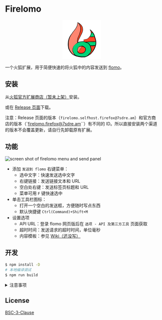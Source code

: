 # Firelomo

<p align="center">
  <img src="https://raw.githubusercontent.com/7sDream/firelomo/master/icons/firelomo-128.png" alt="firelomo log"/>
</p>

一个火狐扩展，用于简便快速的将火狐中的内容发送到 [flomo]。

## 安装

从[火狐官方扩展商店（暂未上架）][AMO-page]安装。

或在 [Release 页面][release-page]下载。

注意：Release 页面的版本（`firelomo.selfhost.firefox@7sdre.am`）和官方商店的版本（`firelomo.firefox@7sdre.am``）有不同的 ID。所以直接安装两个渠道的版本不会覆盖更新，请自行先卸载原有扩展。

## 功能

![screen shot of firelomo menu and send panel][screenshot]

- 添加 `发送到 flomo` 右键菜单：
  - 选中文字：快速发送选中文字
  - 右键链接：发送链接文本和 URL
  - 空白处右键：发送标签页标题和 URL
  - 菜单可用 `F` 键快速选中
- 单击工具栏图标：
  - 打开一个空白的发送框，方便随时写点东西
  - 默认快捷键 `Ctrl(Command)+Shift+M`
- 设置选项
  - API URL：登录 flomo 网页版后在 `选项 - API 及第三方工具` 页面获取
  - 超时时间：发送请求的超时时间，单位毫秒
  - 内容模板：参见 [Wiki（还没写）][wiki]

## 开发

```bash
$ npm install -D
# 本地编译调试
$ npm run build
```

<details>
<summary>注意事项</summary>

- Import `ts` 文件时需要把后缀改成 `js`，因为编译后只剩 ts，同理 HTML 里引用脚本也要使用 `js` 后缀。
- 使用绝对路径引用源码文件时，需要改用 `/dist/` 目录而不是 `src` 目录
- 新增 Background script 需要通过在 `background.html` 增加 `script` 标签完成。[原因](https://discourse.mozilla.org/t/using-es6-modules-in-background-scripts/29911)。
- Content Script 必须放在 `src/content` 或其子文件夹内，这里面的 `ts` 文件在编译后会再使用 `browserify` 编译，之后才能正常注入到页面中。

</details>

## License

[BSC-3-Clause][license]

[flomo]: https://flomoapp.com/
[AMO-page]: https://addons.mozilla.org/zh-CN/firefox/addon/firelomo
[release-page]: https://github.com/7sDream/firelomo/releases/latest
[screenshot]: https://rikka.7sdre.am/files/623a6b08-2afa-40ca-9897-7720a8aaaf83.png
[wiki]: https://github.com/7sDream/firelomo/wiki/template
[license]: https://github.com/7sDream/firelomo/blob/master/LICENSE
